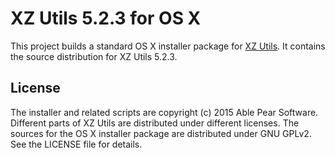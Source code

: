 XZ Utils 5.2.3 for OS X
=======================

This project builds a standard OS X installer package for [XZ Utils][1]. 
It contains the source distribution for XZ Utils 5.2.3.

License
-------
The installer and related scripts are copyright (c) 2015 Able Pear Software.
Different parts of XZ Utils are distributed under different licenses.  The
sources for the OS X installer package are distributed under GNU GPLv2.
See the LICENSE file for details.

[1]: http://tukaani.org/xz/ "XZ Utils"
